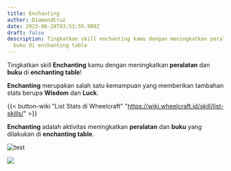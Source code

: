 ```yaml
---
title: Enchanting
author: DiamondCruz
date: 2023-06-28T03:53:55.909Z
draft: false
description: Tingkatkan skill enchanting kamu dengan meningkatkan peralatan dan
  buku di enchanting table
---
```

Tingkatkan skill **Enchanting** kamu dengan meningkatkan **peralatan** dan **buku** di **enchanting table**!

**Enchanting** merupakan salah satu kemampuan yang memberikan tambahan stats berupa **Wisdom** dan **Luck**. 

{{< button-wiki "List Stats di Wheelcraft" "https://wiki.wheelcraft.id/skill/list-skills/" >}} 

**Enchanting** adalah aktivitas meningkatkan **peralatan** dan **buku** yang dilakukan di **enchanting table**.

![test](/img/uploads/enchanttable.png "test")

![](/img/uploads/enchtable.png)